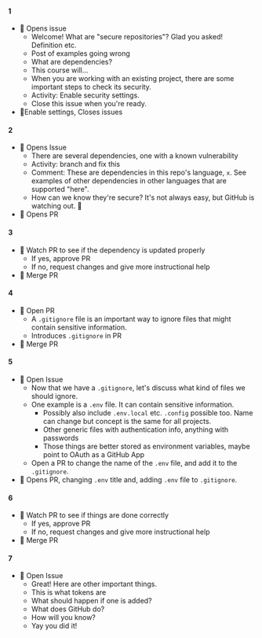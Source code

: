 #### 1
- 🤖 Opens issue
    - Welcome! What are "secure repositories"? Glad you asked! Definition etc.
    - Post of examples going wrong
    - What are dependencies?
    - This course will...
    - When you are working with an existing project, there are some important steps to check its security.
    - Activity: Enable security settings.
    - Close this issue when you're ready.
- 👤Enable settings, Closes issues

#### 2
- 🤖 Opens Issue
    - There are several dependencies, one with a known vulnerability
    - Activity: branch and fix this
    - Comment: These are dependencies in this repo's language, `x`. See examples of other dependencies in other languages that are supported "here".
    - How can we know they're secure? It's not always easy, but GitHub is watching out. 👀
- 👤 Opens PR

#### 3
- 🤖 Watch PR to see if the dependency is updated properly
    - If yes, approve PR
    - If no, request changes and give more instructional help
- 👤 Merge PR

#### 4
- 🤖 Open PR
    - A `.gitignore` file is an important way to ignore files that might contain sensitive information.
    - Introduces `.gitignore` in PR
-  👤 Merge PR

#### 5
- 🤖 Open Issue
    - Now that we have a `.gitignore`, let's discuss what kind of files we should ignore.
    - One example is a `.env` file. It can contain sensitive information.
      - Possibly also include `.env.local` etc. `.config` possible too. Name can change but concept is the same for all projects.
      - Other generic files with authentication info, anything with passwords
      - Those things are better stored as environment variables, maybe point to OAuth as a GitHub App
    - Open a PR to change the name of the `.env` file, and add it to the `.gitignore`.
- 👤 Opens PR, changing `.env` title and, adding `.env` file to `.gitignore`.

#### 6
- 🤖 Watch PR to see if things are done correctly
    - If yes, approve PR
    - If no, request changes and give more instructional help
- 👤 Merge PR

#### 7
- 🤖 Open Issue
    - Great! Here are other important things.
    - This is what tokens are
    - What should happen if one is added?
    - What does GitHub do?
    - How will you know?
    - Yay you did it!
